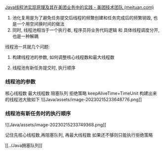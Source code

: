 [Java线程池实现原理及其在美团业务中的实践 - 美团技术团队 (meituan.com)](https://tech.meituan.com/2020/04/02/java-pooling-pratice-in-meituan.html)

1. 池化复用是为了避免任务提交后线程的频繁创建和任务完成后的频繁销毁, 也是一个用空间换时间的做法
2. 同时, 线程池相当于一个执行者, 程序员将业务代码逻辑 和 具体线程调度分开, 也是一种解耦

线程池一共就几个问题:
1. 构建线程池的参数, 如何调整核心线程数和最大线程数

2. 线程池有新任务提交时, 执行顺序


### 线程池的参数
核心线程数 最大线程数 阻塞队列 拒绝策略 keepAliveTime+TimeUnit
构建出来的线程池大致如下
![[Java/assets/image-20230215233648776.png]]

### 线程池有新任务时的执行顺序
![[Java/assets/image-20230215233749368.png]]

记住先核心线程数,再阻塞队列, 再最大线程数  如果还不够则只能执行拒绝策略

[[../Java拥塞队列]]


